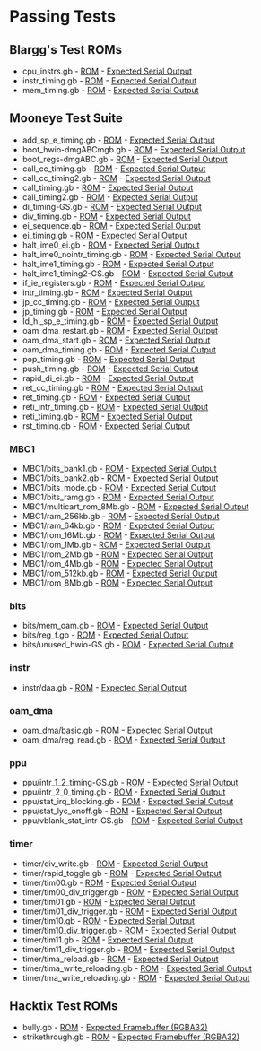 # Passing Tests

## Blargg's Test ROMs

* cpu_instrs.gb - [ROM](./test-roms/blargg/serial-roms/cpu_instrs.gb) - [Expected Serial Output](./meowgb-tests/expected_output/serial/blargg/cpu_instrs.bin)
* instr_timing.gb - [ROM](./test-roms/blargg/serial-roms/instr_timing.gb) - [Expected Serial Output](./meowgb-tests/expected_output/serial/blargg/instr_timing.bin)
* mem_timing.gb - [ROM](./test-roms/blargg/serial-roms/mem_timing.gb) - [Expected Serial Output](./meowgb-tests/expected_output/serial/blargg/mem_timing.bin)

## Mooneye Test Suite

* add_sp_e_timing.gb - [ROM](./test-roms/mooneye-test-suite/serial-roms/add_sp_e_timing.gb) - [Expected Serial Output](./meowgb-tests/expected_output/serial/mooneye-test-suite/add_sp_e_timing.bin)
* boot_hwio-dmgABCmgb.gb - [ROM](./test-roms/mooneye-test-suite/serial-roms/boot_hwio-dmgABCmgb.gb) - [Expected Serial Output](./meowgb-tests/expected_output/serial/mooneye-test-suite/boot_hwio-dmgABCmgb.bin)
* boot_regs-dmgABC.gb - [ROM](./test-roms/mooneye-test-suite/serial-roms/boot_regs-dmgABC.gb) - [Expected Serial Output](./meowgb-tests/expected_output/serial/mooneye-test-suite/boot_regs-dmgABC.bin)
* call_cc_timing.gb - [ROM](./test-roms/mooneye-test-suite/serial-roms/call_cc_timing.gb) - [Expected Serial Output](./meowgb-tests/expected_output/serial/mooneye-test-suite/call_cc_timing.bin)
* call_cc_timing2.gb - [ROM](./test-roms/mooneye-test-suite/serial-roms/call_cc_timing2.gb) - [Expected Serial Output](./meowgb-tests/expected_output/serial/mooneye-test-suite/call_cc_timing2.bin)
* call_timing.gb - [ROM](./test-roms/mooneye-test-suite/serial-roms/call_timing.gb) - [Expected Serial Output](./meowgb-tests/expected_output/serial/mooneye-test-suite/call_timing.bin)
* call_timing2.gb - [ROM](./test-roms/mooneye-test-suite/serial-roms/call_timing2.gb) - [Expected Serial Output](./meowgb-tests/expected_output/serial/mooneye-test-suite/call_timing2.bin)
* di_timing-GS.gb - [ROM](./test-roms/mooneye-test-suite/serial-roms/di_timing-GS.gb) - [Expected Serial Output](./meowgb-tests/expected_output/serial/mooneye-test-suite/di_timing-GS.bin)
* div_timing.gb - [ROM](./test-roms/mooneye-test-suite/serial-roms/div_timing.gb) - [Expected Serial Output](./meowgb-tests/expected_output/serial/mooneye-test-suite/div_timing.bin)
* ei_sequence.gb - [ROM](./test-roms/mooneye-test-suite/serial-roms/ei_sequence.gb) - [Expected Serial Output](./meowgb-tests/expected_output/serial/mooneye-test-suite/ei_sequence.bin)
* ei_timing.gb - [ROM](./test-roms/mooneye-test-suite/serial-roms/ei_timing.gb) - [Expected Serial Output](./meowgb-tests/expected_output/serial/mooneye-test-suite/ei_timing.bin)
* halt_ime0_ei.gb - [ROM](./test-roms/mooneye-test-suite/serial-roms/halt_ime0_ei.gb) - [Expected Serial Output](./meowgb-tests/expected_output/serial/mooneye-test-suite/halt_ime0_ei.bin)
* halt_ime0_nointr_timing.gb - [ROM](./test-roms/mooneye-test-suite/serial-roms/halt_ime0_nointr_timing.gb) - [Expected Serial Output](./meowgb-tests/expected_output/serial/mooneye-test-suite/halt_ime0_nointr_timing.bin)
* halt_ime1_timing.gb - [ROM](./test-roms/mooneye-test-suite/serial-roms/halt_ime1_timing.gb) - [Expected Serial Output](./meowgb-tests/expected_output/serial/mooneye-test-suite/halt_ime1_timing.bin)
* halt_ime1_timing2-GS.gb - [ROM](./test-roms/mooneye-test-suite/serial-roms/halt_ime1_timing2-GS.gb) - [Expected Serial Output](./meowgb-tests/expected_output/serial/mooneye-test-suite/halt_ime1_timing2-GS.bin)
* if_ie_registers.gb - [ROM](./test-roms/mooneye-test-suite/serial-roms/if_ie_registers.gb) - [Expected Serial Output](./meowgb-tests/expected_output/serial/mooneye-test-suite/if_ie_registers.bin)
* intr_timing.gb - [ROM](./test-roms/mooneye-test-suite/serial-roms/intr_timing.gb) - [Expected Serial Output](./meowgb-tests/expected_output/serial/mooneye-test-suite/intr_timing.bin)
* jp_cc_timing.gb - [ROM](./test-roms/mooneye-test-suite/serial-roms/jp_cc_timing.gb) - [Expected Serial Output](./meowgb-tests/expected_output/serial/mooneye-test-suite/jp_cc_timing.bin)
* jp_timing.gb - [ROM](./test-roms/mooneye-test-suite/serial-roms/jp_timing.gb) - [Expected Serial Output](./meowgb-tests/expected_output/serial/mooneye-test-suite/jp_timing.bin)
* ld_hl_sp_e_timing.gb - [ROM](./test-roms/mooneye-test-suite/serial-roms/ld_hl_sp_e_timing.gb) - [Expected Serial Output](./meowgb-tests/expected_output/serial/mooneye-test-suite/ld_hl_sp_e_timing.bin)
* oam_dma_restart.gb - [ROM](./test-roms/mooneye-test-suite/serial-roms/oam_dma_restart.gb) - [Expected Serial Output](./meowgb-tests/expected_output/serial/mooneye-test-suite/oam_dma_restart.bin)
* oam_dma_start.gb - [ROM](./test-roms/mooneye-test-suite/serial-roms/oam_dma_start.gb) - [Expected Serial Output](./meowgb-tests/expected_output/serial/mooneye-test-suite/oam_dma_start.bin)
* oam_dma_timing.gb - [ROM](./test-roms/mooneye-test-suite/serial-roms/oam_dma_timing.gb) - [Expected Serial Output](./meowgb-tests/expected_output/serial/mooneye-test-suite/oam_dma_timing.bin)
* pop_timing.gb - [ROM](./test-roms/mooneye-test-suite/serial-roms/pop_timing.gb) - [Expected Serial Output](./meowgb-tests/expected_output/serial/mooneye-test-suite/pop_timing.bin)
* push_timing.gb - [ROM](./test-roms/mooneye-test-suite/serial-roms/push_timing.gb) - [Expected Serial Output](./meowgb-tests/expected_output/serial/mooneye-test-suite/push_timing.bin)
* rapid_di_ei.gb - [ROM](./test-roms/mooneye-test-suite/serial-roms/rapid_di_ei.gb) - [Expected Serial Output](./meowgb-tests/expected_output/serial/mooneye-test-suite/rapid_di_ei.bin)
* ret_cc_timing.gb - [ROM](./test-roms/mooneye-test-suite/serial-roms/ret_cc_timing.gb) - [Expected Serial Output](./meowgb-tests/expected_output/serial/mooneye-test-suite/ret_cc_timing.bin)
* ret_timing.gb - [ROM](./test-roms/mooneye-test-suite/serial-roms/ret_timing.gb) - [Expected Serial Output](./meowgb-tests/expected_output/serial/mooneye-test-suite/ret_timing.bin)
* reti_intr_timing.gb - [ROM](./test-roms/mooneye-test-suite/serial-roms/reti_intr_timing.gb) - [Expected Serial Output](./meowgb-tests/expected_output/serial/mooneye-test-suite/reti_intr_timing.bin)
* reti_timing.gb - [ROM](./test-roms/mooneye-test-suite/serial-roms/reti_timing.gb) - [Expected Serial Output](./meowgb-tests/expected_output/serial/mooneye-test-suite/reti_timing.bin)
* rst_timing.gb - [ROM](./test-roms/mooneye-test-suite/serial-roms/rst_timing.gb) - [Expected Serial Output](./meowgb-tests/expected_output/serial/mooneye-test-suite/rst_timing.bin)

### MBC1

* MBC1/bits_bank1.gb - [ROM](./test-roms/mooneye-test-suite/serial-roms/MBC1/bits_bank1.gb) - [Expected Serial Output](./meowgb-tests/expected_output/serial/mooneye-test-suite/MBC1/bits_bank1.bin)
* MBC1/bits_bank2.gb - [ROM](./test-roms/mooneye-test-suite/serial-roms/MBC1/bits_bank2.gb) - [Expected Serial Output](./meowgb-tests/expected_output/serial/mooneye-test-suite/MBC1/bits_bank2.bin)
* MBC1/bits_mode.gb - [ROM](./test-roms/mooneye-test-suite/serial-roms/MBC1/bits_mode.gb) - [Expected Serial Output](./meowgb-tests/expected_output/serial/mooneye-test-suite/MBC1/bits_mode.bin)
* MBC1/bits_ramg.gb - [ROM](./test-roms/mooneye-test-suite/serial-roms/MBC1/bits_ramg.gb) - [Expected Serial Output](./meowgb-tests/expected_output/serial/mooneye-test-suite/MBC1/bits_ramg.bin)
* MBC1/multicart_rom_8Mb.gb - [ROM](./test-roms/mooneye-test-suite/serial-roms/MBC1/multicart_rom_8Mb.gb) - [Expected Serial Output](./meowgb-tests/expected_output/serial/mooneye-test-suite/MBC1/multicart_rom_8Mb.bin)
* MBC1/ram_256kb.gb - [ROM](./test-roms/mooneye-test-suite/serial-roms/MBC1/ram_256kb.gb) - [Expected Serial Output](./meowgb-tests/expected_output/serial/mooneye-test-suite/MBC1/ram_256kb.bin)
* MBC1/ram_64kb.gb - [ROM](./test-roms/mooneye-test-suite/serial-roms/MBC1/ram_64kb.gb) - [Expected Serial Output](./meowgb-tests/expected_output/serial/mooneye-test-suite/MBC1/ram_64kb.bin)
* MBC1/rom_16Mb.gb - [ROM](./test-roms/mooneye-test-suite/serial-roms/MBC1/rom_16Mb.gb) - [Expected Serial Output](./meowgb-tests/expected_output/serial/mooneye-test-suite/MBC1/rom_16Mb.bin)
* MBC1/rom_1Mb.gb - [ROM](./test-roms/mooneye-test-suite/serial-roms/MBC1/rom_1Mb.gb) - [Expected Serial Output](./meowgb-tests/expected_output/serial/mooneye-test-suite/MBC1/rom_1Mb.bin)
* MBC1/rom_2Mb.gb - [ROM](./test-roms/mooneye-test-suite/serial-roms/MBC1/rom_2Mb.gb) - [Expected Serial Output](./meowgb-tests/expected_output/serial/mooneye-test-suite/MBC1/rom_2Mb.bin)
* MBC1/rom_4Mb.gb - [ROM](./test-roms/mooneye-test-suite/serial-roms/MBC1/rom_4Mb.gb) - [Expected Serial Output](./meowgb-tests/expected_output/serial/mooneye-test-suite/MBC1/rom_4Mb.bin)
* MBC1/rom_512kb.gb - [ROM](./test-roms/mooneye-test-suite/serial-roms/MBC1/rom_512kb.gb) - [Expected Serial Output](./meowgb-tests/expected_output/serial/mooneye-test-suite/MBC1/rom_512kb.bin)
* MBC1/rom_8Mb.gb - [ROM](./test-roms/mooneye-test-suite/serial-roms/MBC1/rom_8Mb.gb) - [Expected Serial Output](./meowgb-tests/expected_output/serial/mooneye-test-suite/MBC1/rom_8Mb.bin)

### bits

* bits/mem_oam.gb - [ROM](./test-roms/mooneye-test-suite/serial-roms/bits/mem_oam.gb) - [Expected Serial Output](./meowgb-tests/expected_output/serial/mooneye-test-suite/bits/mem_oam.bin)
* bits/reg_f.gb - [ROM](./test-roms/mooneye-test-suite/serial-roms/bits/reg_f.gb) - [Expected Serial Output](./meowgb-tests/expected_output/serial/mooneye-test-suite/bits/reg_f.bin)
* bits/unused_hwio-GS.gb - [ROM](./test-roms/mooneye-test-suite/serial-roms/bits/unused_hwio-GS.gb) - [Expected Serial Output](./meowgb-tests/expected_output/serial/mooneye-test-suite/bits/unused_hwio-GS.bin)

### instr

* instr/daa.gb - [ROM](./test-roms/mooneye-test-suite/serial-roms/instr/daa.gb) - [Expected Serial Output](./meowgb-tests/expected_output/serial/mooneye-test-suite/instr/daa.bin)

### oam_dma

* oam_dma/basic.gb - [ROM](./test-roms/mooneye-test-suite/serial-roms/oam_dma/basic.gb) - [Expected Serial Output](./meowgb-tests/expected_output/serial/mooneye-test-suite/oam_dma/basic.bin)
* oam_dma/reg_read.gb - [ROM](./test-roms/mooneye-test-suite/serial-roms/oam_dma/reg_read.gb) - [Expected Serial Output](./meowgb-tests/expected_output/serial/mooneye-test-suite/oam_dma/reg_read.bin)

### ppu

* ppu/intr_1_2_timing-GS.gb - [ROM](./test-roms/mooneye-test-suite/serial-roms/ppu/intr_1_2_timing-GS.gb) - [Expected Serial Output](./meowgb-tests/expected_output/serial/mooneye-test-suite/ppu/intr_1_2_timing-GS.bin)
* ppu/intr_2_0_timing.gb - [ROM](./test-roms/mooneye-test-suite/serial-roms/ppu/intr_2_0_timing.gb) - [Expected Serial Output](./meowgb-tests/expected_output/serial/mooneye-test-suite/ppu/intr_2_0_timing.bin)
* ppu/stat_irq_blocking.gb - [ROM](./test-roms/mooneye-test-suite/serial-roms/ppu/stat_irq_blocking.gb) - [Expected Serial Output](./meowgb-tests/expected_output/serial/mooneye-test-suite/ppu/stat_irq_blocking.bin)
* ppu/stat_lyc_onoff.gb - [ROM](./test-roms/mooneye-test-suite/serial-roms/ppu/stat_lyc_onoff.gb) - [Expected Serial Output](./meowgb-tests/expected_output/serial/mooneye-test-suite/ppu/stat_lyc_onoff.bin)
* ppu/vblank_stat_intr-GS.gb - [ROM](./test-roms/mooneye-test-suite/serial-roms/ppu/vblank_stat_intr-GS.gb) - [Expected Serial Output](./meowgb-tests/expected_output/serial/mooneye-test-suite/ppu/vblank_stat_intr-GS.bin)

### timer

* timer/div_write.gb - [ROM](./test-roms/mooneye-test-suite/serial-roms/timer/div_write.gb) - [Expected Serial Output](./meowgb-tests/expected_output/serial/mooneye-test-suite/timer/div_write.bin)
* timer/rapid_toggle.gb - [ROM](./test-roms/mooneye-test-suite/serial-roms/timer/rapid_toggle.gb) - [Expected Serial Output](./meowgb-tests/expected_output/serial/mooneye-test-suite/timer/rapid_toggle.bin)
* timer/tim00.gb - [ROM](./test-roms/mooneye-test-suite/serial-roms/timer/tim00.gb) - [Expected Serial Output](./meowgb-tests/expected_output/serial/mooneye-test-suite/timer/tim00.bin)
* timer/tim00_div_trigger.gb - [ROM](./test-roms/mooneye-test-suite/serial-roms/timer/tim00_div_trigger.gb) - [Expected Serial Output](./meowgb-tests/expected_output/serial/mooneye-test-suite/timer/tim00_div_trigger.bin)
* timer/tim01.gb - [ROM](./test-roms/mooneye-test-suite/serial-roms/timer/tim01.gb) - [Expected Serial Output](./meowgb-tests/expected_output/serial/mooneye-test-suite/timer/tim01.bin)
* timer/tim01_div_trigger.gb - [ROM](./test-roms/mooneye-test-suite/serial-roms/timer/tim01_div_trigger.gb) - [Expected Serial Output](./meowgb-tests/expected_output/serial/mooneye-test-suite/timer/tim01_div_trigger.bin)
* timer/tim10.gb - [ROM](./test-roms/mooneye-test-suite/serial-roms/timer/tim10.gb) - [Expected Serial Output](./meowgb-tests/expected_output/serial/mooneye-test-suite/timer/tim10.bin)
* timer/tim10_div_trigger.gb - [ROM](./test-roms/mooneye-test-suite/serial-roms/timer/tim10_div_trigger.gb) - [Expected Serial Output](./meowgb-tests/expected_output/serial/mooneye-test-suite/timer/tim10_div_trigger.bin)
* timer/tim11.gb - [ROM](./test-roms/mooneye-test-suite/serial-roms/timer/tim11.gb) - [Expected Serial Output](./meowgb-tests/expected_output/serial/mooneye-test-suite/timer/tim11.bin)
* timer/tim11_div_trigger.gb - [ROM](./test-roms/mooneye-test-suite/serial-roms/timer/tim11_div_trigger.gb) - [Expected Serial Output](./meowgb-tests/expected_output/serial/mooneye-test-suite/timer/tim11_div_trigger.bin)
* timer/tima_reload.gb - [ROM](./test-roms/mooneye-test-suite/serial-roms/timer/tima_reload.gb) - [Expected Serial Output](./meowgb-tests/expected_output/serial/mooneye-test-suite/timer/tima_reload.bin)
* timer/tima_write_reloading.gb - [ROM](./test-roms/mooneye-test-suite/serial-roms/timer/tima_write_reloading.gb) - [Expected Serial Output](./meowgb-tests/expected_output/serial/mooneye-test-suite/timer/tima_write_reloading.bin)
* timer/tma_write_reloading.gb - [ROM](./test-roms/mooneye-test-suite/serial-roms/timer/tma_write_reloading.gb) - [Expected Serial Output](./meowgb-tests/expected_output/serial/mooneye-test-suite/timer/tma_write_reloading.bin)

## Hacktix Test ROMs

* bully.gb - [ROM](./test-roms/hacktix/framebuffer-roms/bully.gb) - [Expected Framebuffer (RGBA32)](./meowgb-tests/expected_output/framebuffer/hacktix/bully.bin)
* strikethrough.gb - [ROM](./test-roms/hacktix/framebuffer-roms/strikethrough.gb) - [Expected Framebuffer (RGBA32)](./meowgb-tests/expected_output/framebuffer/hacktix/strikethrough.bin)

